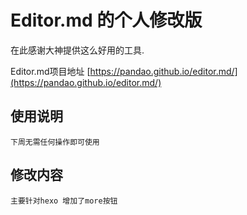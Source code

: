 # Editor.md 的个人修改版

在此感谢大神提供这么好用的工具.

Editor.md项目地址
[https://pandao.github.io/editor.md/](https://pandao.github.io/editor.md/)



## 使用说明
	下周无需任何操作即可使用

## 修改内容
	主要针对hexo 增加了more按钮